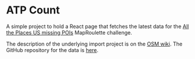 # ATP Count

A simple project to hold a React page that fetches the latest data for the [All the Places US missing POIs](https://maproulette.org/browse/challenges/43561) MapRoulette challenge.

The description of the underlying import project is on the [OSM wiki](https://wiki.openstreetmap.org/wiki/Import/All_the_Places_US_data). The GitHub repository for the data is [here](https://github.com/whubsch/atp-import/tree/master).
